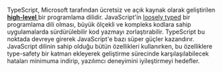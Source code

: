 TypeScript, Microsoft tarafından ücretsiz ve açık kaynak olarak geliştirilen [**high-level** ](https://www.techopedia.com/definition/3925/high-level-language-hll) bir programlama dilidir. JavaScript'in [loosely typed](https://www.computerhope.com/jargon/l/looslang.htm) bir programlama dili olması, büyük ölçekli ve kompleks kodlara sahip uygulamalarda sürdürülebilir kod yazmayı zorlaştırabilir. TypeScript bu noktada devreye girerek JavaScript'e bazı süper güçler kazandırır. JavaScript dilinin sahip olduğu bütün özellikleri kullanırken, bu özelliklere type-safety bir katman ekleyerek geliştirme sürecinde karşılaşılabilecek hataları minimuma indirip, yazılımcı deneyimini iyileştirmeyi hedefler. 


